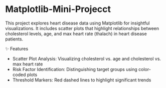 # Matplotlib-Mini-Projecct
This project explores heart disease data using Matplotlib for insightful visualizations. It includes scatter plots that highlight relationships between cholesterol levels, age, and max heart rate (thalach) in heart disease patients.

✨ Features
* Scatter Plot Analysis: Visualizing cholesterol vs. age and cholesterol vs. max heart rate
* Risk Factor Identification: Distinguishing target groups using color-coded plots
* Threshold Markers: Red dashed lines to highlight significant trends
